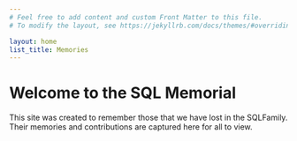 ```yaml
---
# Feel free to add content and custom Front Matter to this file.
# To modify the layout, see https://jekyllrb.com/docs/themes/#overriding-theme-defaults

layout: home
list_title: Memories
---
```

# Welcome to the SQL Memorial

This site was created to remember those that we have lost in the SQLFamily. Their memories and contributions are captured here for all to view.
